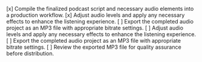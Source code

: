 [x] Compile the finalized podcast script and necessary audio elements into a production workflow.
[x] Adjust audio levels and apply any necessary effects to enhance the listening experience.
[ ] Export the completed audio project as an MP3 file with appropriate bitrate settings.
[ ] Adjust audio levels and apply any necessary effects to enhance the listening experience.
[ ] Export the completed audio project as an MP3 file with appropriate bitrate settings.
[ ] Review the exported MP3 file for quality assurance before distribution.